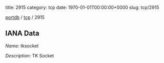 title: 2915
category: tcp
date: 1970-01-01T00:00:00+0000
slug: tcp/2915

[portdb](/) / [tcp](/category/tcp.html) / 2915


## IANA Data

_Name:_ tksocket

_Description:_ TK Socket

